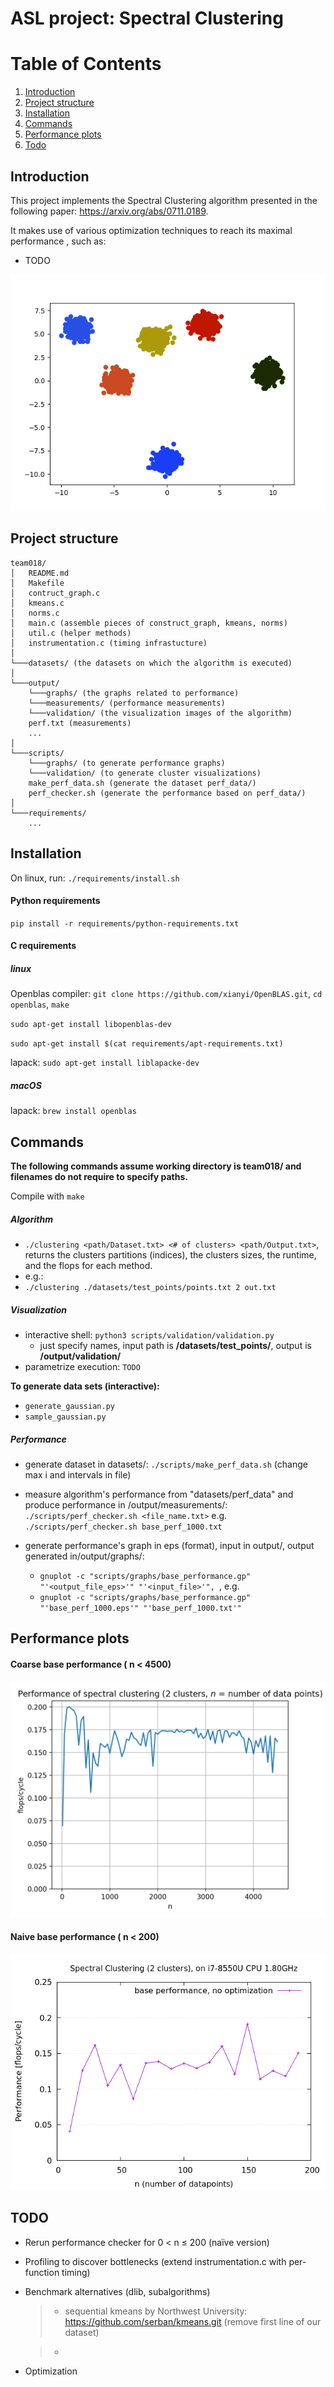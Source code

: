# ASL project: Spectral Clustering

# Table of Contents

1. [Introduction](#Introduction)
2. [Project structure](#Structure)
3. [Installation](#Installation)
4. [Commands](#Commands)
5. [Performance plots](#Performance)
6. [Todo](#Todo)

<a name="Introduction"></a>
## Introduction


This project implements the Spectral Clustering algorithm presented in the following paper: https://arxiv.org/abs/0711.0189.

It makes use of various optimization techniques to reach its maximal performance , such as:
- TODO

![6 clusters](output/validation/6_c.png) 


<a name="Structure"></a>
## Project structure


```
team018/
│   README.md
│   Makefile 
│   contruct_graph.c 
│   kmeans.c
│   norms.c
│   main.c (assemble pieces of construct_graph, kmeans, norms)
│   util.c (helper methods)
│   instrumentation.c (timing infrastucture)  
│
└───datasets/ (the datasets on which the algorithm is executed)
│   
└───output/ 
    └───graphs/ (the graphs related to performance)
    └───measurements/ (performance measurements)
    └───validation/ (the visualization images of the algorithm)
    perf.txt (measurements)
    ... 
│ 
└───scripts/ 
    └───graphs/ (to generate performance graphs)
    └───validation/ (to generate cluster visualizations)
    make_perf_data.sh (generate the dataset perf_data/)
    perf_checker.sh (generate the performance based on perf_data/)
│   
└───requirements/
    ...
```

<a name="Installation"></a>
## Installation

On linux, run: `./requirements/install.sh`

#### Python requirements

`pip install -r requirements/python-requirements.txt`

#### C requirements

##### linux

Openblas compiler: `git clone https://github.com/xianyi/OpenBLAS.git`, `cd openblas`, `make`

`sudo apt-get install libopenblas-dev`

`sudo apt-get install $(cat requirements/apt-requirements.txt)`

lapack: `sudo apt-get install liblapacke-dev`

##### macOS

lapack: `brew install openblas`


<a name="Commands"></a>
## Commands

**The following commands assume working directory is team018/ and filenames do not require to specify paths.**


Compile with `make`


##### Algorithm 

- `./clustering <path/Dataset.txt> <# of clusters> <path/Output.txt>`, returns the clusters partitions (indices), the clusters sizes,
the runtime, and the flops for each method.
- e.g.: 
- ` ./clustering ./datasets/test_points/points.txt 2 out.txt
`

##### Visualization

- interactive shell: `python3 scripts/validation/validation.py`
    - just specify names, input path is **/datasets/test_points/**, output is **/output/validation/**
- parametrize execution: `TODO`

**To generate data sets (interactive):**

- `generate_gaussian.py`
- `sample_gaussian.py`

##### Performance

- generate dataset in datasets/: `./scripts/make_perf_data.sh` (change max i and intervals in file)
- measure algorithm's performance from "datasets/perf_data" and produce performance in /output/measurements/: `./scripts/perf_checker.sh <file_name.txt>`  e.g. `./scripts/perf_checker.sh base_perf_1000.txt`
- generate performance's graph in eps (format), input in output/, output generated in/output/graphs/:

    - `gnuplot -c "scripts/graphs/base_performance.gp" "'<output_file_eps>'" "'<input_file>'",
`, e.g.
    - `gnuplot -c "scripts/graphs/base_performance.gp" "'base_perf_1000.eps'" "'base_perf_1000.txt'"
`

<a name="Performance"></a>
## Performance plots

#### Coarse base performance ( n < 4500)

![base_perf_4500](output/graphs/naive.png) 

#### Naive base performance ( n < 200)

![base_perf_4500](output/graphs/base_perf_200.png) 


<a name="Todo"></a>
## TODO

- Rerun performance checker for 0 < n ≤ 200 (naïve version)
- Profiling to discover bottlenecks (extend instrumentation.c with per-function timing)
- Benchmark alternatives (dlib, subalgorithms)
    > - sequential kmeans by Northwest University: https://github.com/serban/kmeans.git (remove first line of our dataset)
    
    > -
                                           
- Optimization
